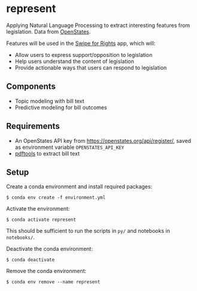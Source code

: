 # represent 

Applying Natural Language Processing to extract interesting features from legislation.
Data from [OpenStates](https://openstates.org).

Features will be used in the [Swipe for Rights](https://github.com/coreyar/swipe-for-rights-api)
app, which will:

* Allow users to express support/opposition to legislation  
* Help users understand the content of legislation  
* Provide actionable ways that users can respond to legislation  

## Components

* Topic modeling with bill text
* Predictive modeling for bill outcomes

## Requirements

* An OpenStates API key from https://openstates.org/api/register/, saved as
environment variable `OPENSTATES_API_KEY`
* [pdftools](https://www.xpdfreader.com/download.html) to extract bill text

## Setup

Create a conda environment and install required packages:

`$ conda env create -f environment.yml`

Activate the environment:

`$ conda activate represent`

This should be sufficient to run the scripts in `py/` and notebooks in `notebooks/`.

Deactivate the conda environment:

`$ conda deactivate`

Remove the conda environment:

`$ conda env remove --name represent`
